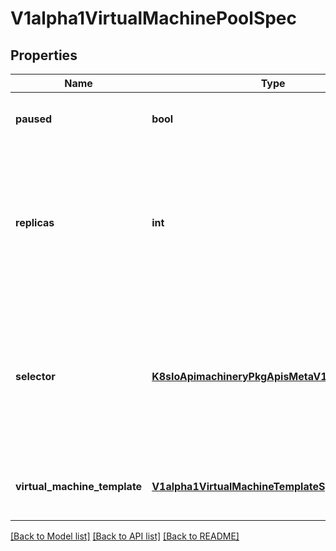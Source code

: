 # V1alpha1VirtualMachinePoolSpec

## Properties
Name | Type | Description | Notes
------------ | ------------- | ------------- | -------------
**paused** | **bool** | Indicates that the pool is paused. | [optional] 
**replicas** | **int** | Number of desired pods. This is a pointer to distinguish between explicit zero and not specified. Defaults to 1. | [optional] 
**selector** | [**K8sIoApimachineryPkgApisMetaV1LabelSelector**](K8sIoApimachineryPkgApisMetaV1LabelSelector.md) | Label selector for pods. Existing Poolss whose pods are selected by this will be the ones affected by this deployment. | 
**virtual_machine_template** | [**V1alpha1VirtualMachineTemplateSpec**](V1alpha1VirtualMachineTemplateSpec.md) | Template describes the VM that will be created. | 

[[Back to Model list]](../README.md#documentation-for-models) [[Back to API list]](../README.md#documentation-for-api-endpoints) [[Back to README]](../README.md)


